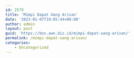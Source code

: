 ```yaml
---
id: 2579
title: 'Mimpi Dapat Uang Arisan'
date: '2023-01-07T19:05:44+00:00'
author: admin
layout: post
guid: 'https://bos.awn.biz.id/mimpi-dapat-uang-arisan/'
permalink: /mimpi-dapat-uang-arisan/
categories:
    - Uncategorized
---
```


